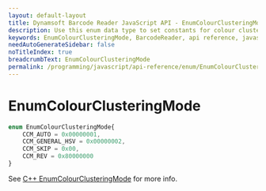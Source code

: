 ```yaml
---
layout: default-layout
title: Dynamsoft Barcode Reader JavaScript API - EnumColourClusteringMode
description: Use this enum data type to set constants for colour clustering mode of barcodes in your Dynamsoft Barcode Reader project for JavaScript.
keywords: EnumColourClusteringMode, BarcodeReader, api reference, javascript, js
needAutoGenerateSidebar: false
noTitleIndex: true
breadcrumbText: EnumColourClusteringMode
permalink: /programming/javascript/api-reference/enum/EnumColourClusteringMode.html
---
```



# EnumColourClusteringMode

```ts
enum EnumColourClusteringMode{
    CCM_AUTO = 0x00000001, 
    CCM_GENERAL_HSV = 0x00000002, 
    CCM_SKIP = 0x00,
    CCM_REV = 0x80000000
}
```

See [C++ EnumColourClusteringMode](https://www.dynamsoft.com/barcode-reader/parameters/enum/parameter-mode-enums.html?ver=latest#colourclusteringmode) for more info.
